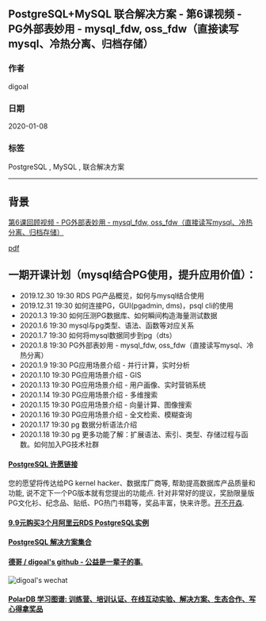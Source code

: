 ## PostgreSQL+MySQL 联合解决方案 - 第6课视频 - PG外部表妙用 - mysql_fdw, oss_fdw（直接读写mysql、冷热分离、归档存储）
                                                                                                               
### 作者                                                                      
digoal                                                                                                               
                                                                                                               
### 日期                                                                                                               
2020-01-08                                                                                                            
                                                                                                               
### 标签                                                                                                               
PostgreSQL , MySQL , 联合解决方案      
                                                                                                               
----                                                                                                               
                                                                                                               
## 背景     
[第6课回顾视频 - PG外部表妙用 - mysql_fdw, oss_fdw（直接读写mysql、冷热分离、归档存储）](https://yq.aliyun.com/live/1890)      
    
[pdf](20200118_01_pdf_006.pdf)  
    
## 一期开课计划（mysql结合PG使用，提升应用价值）：    
    
- 2019.12.30 19:30 RDS PG产品概览，如何与mysql结合使用      
- 2019.12.31 19:30 如何连接PG，GUI(pgadmin, dms)，psql cli的使用       
- 2020.1.3 19:30 如何压测PG数据库、如何瞬间构造海量测试数据      
- 2020.1.6 19:30 mysql与pg类型、语法、函数等对应关系      
- 2020.1.7 19:30 如何将mysql数据同步到pg（dts）     
- 2020.1.8 19:30 PG外部表妙用 - mysql_fdw, oss_fdw（直接读写mysql、冷热分离）      
- 2020.1.9 19:30 PG应用场景介绍 - 并行计算，实时分析     
- 2020.1.10 19:30 PG应用场景介绍 - GIS      
- 2020.1.13 19:30 PG应用场景介绍 - 用户画像、实时营销系统      
- 2020.1.14 19:30 PG应用场景介绍 - 多维搜索      
- 2020.1.15 19:30 PG应用场景介绍 - 向量计算、图像搜索      
- 2020.1.16 19:30 PG应用场景介绍 - 全文检索、模糊查询      
- 2020.1.17 19:30 pg 数据分析语法介绍      
- 2020.1.18 19:30 pg 更多功能了解：扩展语法、索引、类型、存储过程与函数。如何加入PG技术社群      
    
    
    
    
    
    
  
  
  
  
  
  
  
  
  
  
  
  
  
  
  
  
  
  
  
  
  
  
  
  
  
  
  
  
  
  
  
  
  
  
  
  
  
  
  
  
  
  
  
  
  
  
  
#### [PostgreSQL 许愿链接](https://github.com/digoal/blog/issues/76 "269ac3d1c492e938c0191101c7238216")
您的愿望将传达给PG kernel hacker、数据库厂商等, 帮助提高数据库产品质量和功能, 说不定下一个PG版本就有您提出的功能点. 针对非常好的提议，奖励限量版PG文化衫、纪念品、贴纸、PG热门书籍等，奖品丰富，快来许愿。[开不开森](https://github.com/digoal/blog/issues/76 "269ac3d1c492e938c0191101c7238216").  
  
  
#### [9.9元购买3个月阿里云RDS PostgreSQL实例](https://www.aliyun.com/database/postgresqlactivity "57258f76c37864c6e6d23383d05714ea")
  
  
#### [PostgreSQL 解决方案集合](https://yq.aliyun.com/topic/118 "40cff096e9ed7122c512b35d8561d9c8")
  
  
#### [德哥 / digoal's github - 公益是一辈子的事.](https://github.com/digoal/blog/blob/master/README.md "22709685feb7cab07d30f30387f0a9ae")
  
  
![digoal's wechat](../pic/digoal_weixin.jpg "f7ad92eeba24523fd47a6e1a0e691b59")
  
  
#### [PolarDB 学习图谱: 训练营、培训认证、在线互动实验、解决方案、生态合作、写心得拿奖品](https://www.aliyun.com/database/openpolardb/activity "8642f60e04ed0c814bf9cb9677976bd4")
  
